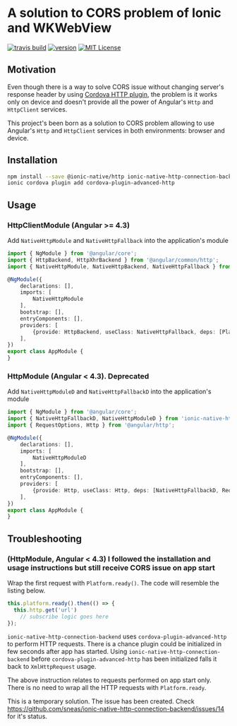 # A solution to CORS problem of Ionic and WKWebView

[![travis build](https://img.shields.io/travis/sneas/ionic-native-http-connection-backend.svg?style=flat-square&maxAge=2592000)](https://travis-ci.org/sneas/ionic-native-http-connection-backend)
[![version](https://img.shields.io/npm/v/ionic-native-http-connection-backend.svg?style=flat-square)](http://npm.im/ionic-native-http-connection-backend)
[![MIT License](https://img.shields.io/npm/l/component-library.svg?style=flat-square)](http://opensource.org/licenses/MIT)

## Motivation

Even though there is a way to solve CORS issue without changing server's response header by using [Cordova HTTP plugin](https://ionicframework.com/docs/native/http/), the problem is it works only on device and doesn't provide all the power of Angular's `Http` and `HttpClient` services.

This project's been born as a solution to CORS problem allowing to use Angular's `Http` and `HttpClient` services in both environments: browser and device.

## Installation

```bash
npm install --save @ionic-native/http ionic-native-http-connection-backend
ionic cordova plugin add cordova-plugin-advanced-http
```

## Usage

### HttpClientModule (Angular >= 4.3)

Add `NativeHttpModule` and `NativeHttpFallback` into the application's module

```typescript
import { NgModule } from '@angular/core';
import { HttpBackend, HttpXhrBackend } from '@angular/common/http';
import { NativeHttpModule, NativeHttpBackend, NativeHttpFallback } from 'ionic-native-http-connection-backend';

@NgModule({
    declarations: [],
    imports: [
        NativeHttpModule
    ],
    bootstrap: [],
    entryComponents: [],
    providers: [
        {provide: HttpBackend, useClass: NativeHttpFallback, deps: [Platform, NativeHttpBackend, HttpXhrBackend]},
    ],
})
export class AppModule {
}
```

### HttpModule (Angular < 4.3). Deprecated

Add `NativeHttpModuleD` and `NativeHttpFallbackD` into the application's module

```typescript
import { NgModule } from '@angular/core';
import { NativeHttpFallbackD, NativeHttpModuleD } from 'ionic-native-http-connection-backend';
import { RequestOptions, Http } from '@angular/http';

@NgModule({
    declarations: [],
    imports: [
        NativeHttpModuleD
    ],
    bootstrap: [],
    entryComponents: [],
    providers: [
        {provide: Http, useClass: Http, deps: [NativeHttpFallbackD, RequestOptions]}
    ],
})
export class AppModule {
}
```

## Troubleshooting

### (HttpModule, Angular < 4.3) I followed the installation and usage instructions but still receive CORS issue on app start

Wrap the first request with `Platform.ready()`. The code will resemble the listing below.

```typescript
this.platform.ready().then(() => {
  this.http.get('url')
    // subscribe logic goes here
});
```

`ionic-native-http-connection-backend` uses `cordova-plugin-advanced-http` to perform HTTP requests. There is a chance plugin could be initialized in few seconds after app has started. Using `ionic-native-http-connection-backend` before `cordova-plugin-advanced-http` has been initialized falls it back to `XmlHttpRequest` usage.

The above instruction relates to requests performed on app start only. There is no need to wrap all the HTTP requests with `Platform.ready`.

This is a temporary solution. The issue has been created. Check https://github.com/sneas/ionic-native-http-connection-backend/issues/14 for it's status.